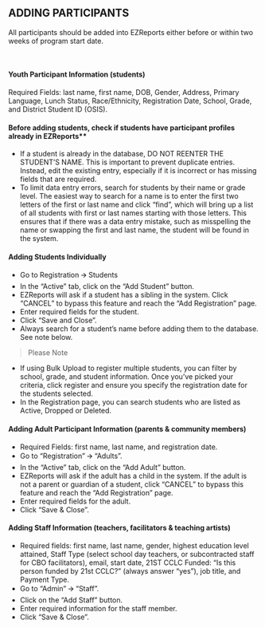 ## ADDING PARTICIPANTS 
All participants should be added into EZReports either before or within two weeks of program start date. 

<br>

#### Youth Participant Information (students)
Required Fields: last name, first name, DOB, Gender, Address, Primary Language, Lunch Status, Race/Ethnicity, Registration Date, School, Grade, and District Student ID (OSIS).

#### Before adding students, check if students have participant profiles already in EZReports**
-	If a student is already in the database, DO NOT REENTER THE STUDENT’S NAME. This is important to prevent duplicate entries. Instead, edit the existing entry, especially if it is incorrect or has missing fields that are required. 
-	To limit data entry errors, search for students by their name or grade level. The easiest way to search for a name is to enter the first two letters of the first or last name and click “find”, which will bring up a list of all students with first or last names starting with those letters. This ensures that if there was a data entry mistake, such as misspelling the name or swapping the first and last name, the student will be found in the system. 

#### Adding Students Individually
-	Go to Registration 🡪 Students 
-	In the “Active” tab, click on the “Add Student” button.
-	EZReports will ask if a student has a sibling in the system. Click “CANCEL” to bypass this feature and reach the “Add Registration” page.
-	Enter required fields for the student. 
-	Click “Save and Close”.
-	Always search for a student’s name before adding them to the database. See note below.

> Please Note
-	If using Bulk Upload to register multiple students, you can filter by school, grade, and student information. Once you’ve picked your criteria, click register and ensure you specify the registration date for the students selected. 
-	In the Registration page, you can search students who are listed as Active, Dropped or Deleted.

#### Adding Adult Participant Information (parents & community members)
-	Required Fields: first name, last name, and registration date.
-	Go to “Registration” 🡪 “Adults”.
-	In the “Active” tab, click on the “Add Adult” button.
-	EZReports will ask if the adult has a child in the system. If the adult is not a parent or guardian of a student, click “CANCEL” to bypass this feature and reach the “Add Registration” page.
-	Enter required fields for the adult. 
-	Click “Save & Close”.

#### Adding Staff Information (teachers, facilitators & teaching artists)
-	Required fields: first name, last name, gender, highest education level attained, Staff Type (select school day teachers, or subcontracted staff for CBO facilitators), email, start date, 21ST CCLC Funded: “Is this person funded by 21st CCLC?” (always answer “yes”), job title, and Payment Type. 
-	Go to “Admin” 🡪 “Staff”.
-	Click on the “Add Staff” button.
-	Enter required information for the staff member. 
-	Click “Save & Close”.
